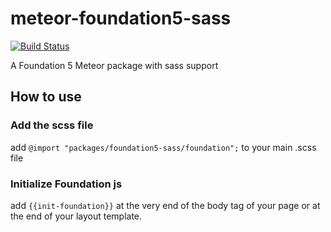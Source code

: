 # meteor-foundation5-sass

[![Build Status](https://travis-ci.org/lgollut/meteor-foundation5-sass.png?branch=v0.0.10)](https://travis-ci.org/lgollut/meteor-foundation5-sass)

A Foundation 5 Meteor package with sass support


## How to use


### Add the scss file

add `@import "packages/foundation5-sass/foundation";` to your main .scss file


### Initialize Foundation js

add `{{init-foundation}}` at the very end of the body tag of your page or at the end of your layout template.
